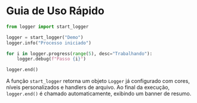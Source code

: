 # Guia de Uso Rápido

```python
from logger import start_logger

logger = start_logger("Demo")
logger.info("Processo iniciado")

for i in logger.progress(range(5), desc="Trabalhando"):
    logger.debug(f"Passo {i}")

logger.end()
```

A função `start_logger` retorna um objeto `Logger` já configurado com cores, níveis personalizados e handlers de arquivo. Ao final da execução, `logger.end()` é chamado automaticamente, exibindo um banner de resumo.
